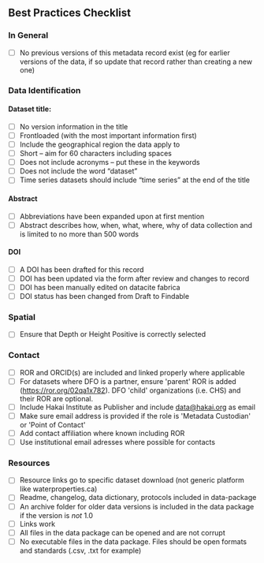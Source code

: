 ## Best Practices Checklist

### In General

- [ ] No previous versions of this metadata record exist (eg for earlier versions of the data, if so update that record rather than creating a new one)

### Data Identification

#### Dataset title:

- [ ] No version information in the title
- [ ] Frontloaded (with the most important information first)
- [ ] Include the geographical region the data apply to
- [ ] Short – aim for 60 characters including spaces
- [ ] Does not include acronyms – put these in the keywords
- [ ] Does not include the word “dataset”
- [ ] Time series datasets should include “time series” at the end of the title

#### Abstract

- [ ] Abbreviations have been expanded upon at first mention
- [ ] Abstract describes how, when, what, where, why of data collection and is limited to no more than 500 words

#### DOI

- [ ] A DOI has been drafted for this record
- [ ] DOI has been updated via the form after review and changes to record
- [ ] DOI has been manually edited on datacite fabrica
- [ ] DOI status has been changed from Draft to Findable

### Spatial

- [ ] Ensure that Depth or Height Positive is correctly selected

### Contact

- [ ] ROR and ORCID(s) are included and linked properly where applicable
- [ ] For datasets where DFO is a partner, ensure 'parent' ROR is added (https://ror.org/02qa1x782). DFO 'child' organizations (i.e. CHS) and their ROR are optional.
- [ ] Include Hakai Institute as Publisher and include data@hakai.org as email
- [ ] Make sure email address is provided if the role is 'Metadata Custodian' or 'Point of Contact' 
- [ ] Add contact affiliation where known including ROR
- [ ] Use institutional email adresses where possible for contacts

### Resources

- [ ] Resource links go to specific dataset download (not generic platform like waterproperties.ca)
- [ ] Readme, changelog, data dictionary, protocols included in data-package
- [ ] An archive folder for older data versions is included in the data package if the version is _not_ 1.0
- [ ] Links work
- [ ] All files in the data package can be opened and are not corrupt
- [ ] No executable files in the data package. Files should be open formats and standards (.csv, .txt for example)
